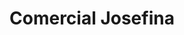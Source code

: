 ---
title: "Comercial Josefina"
url: /san-juan-de-lurigancho/comercial-josefina/
shop: piezas de automóviles
---